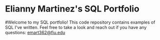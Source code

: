 # Elianny Martinez's SQL Portfolio 

#Welcome to my SQL portfolio! This code repository contains examples of SQL I've written. Feel free to take a look and reach out if you have any questions: emart362@fiu.edu 
